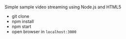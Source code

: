 Simple sample video streaming using Node.js and HTML5

- git clone
- npm install
- npm start
- open browser in `localhost:3000`
